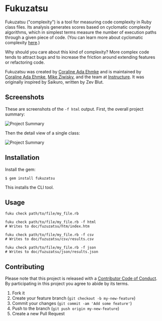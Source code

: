 # Fukuzatsu

Fukuzatsu ("complexity") is a tool for measuring code complexity in Ruby class files. Its analysis
generates scores based on cyclomatic complexity algorithms, which in simplest terms measure the number of execution paths through a given piece of code. (You can learn more about cyclomatic complexity [here](http://en.wikipedia.org/wiki/Cyclomatic_complexity).)

Why should you care about this kind of complexity? More complex code tends to attract bugs and to
increase the friction around extending features or refactoring code.

Fukuzatsu was created by [Coraline Ada Ehmke](http://where.coraline.codes/) and is maintained by [Coraline Ada Ehmke](http://where.coraline.codes/), [Mike Ziwisky](https://github.com/mziwisky), and the team at [Instructure](http://www.instructure.com/). It was originally inspired by Saikuro, written by Zev Blut.

## Screenshots

These are screenshots of the `-f html` output. First, the overall project summary:

![Project Summary](https://gitlab.com/coraline/fukuzatsu/raw/master/doc/images/overview.png)

Then the detail view of a single class:

![Project Summary](https://gitlab.com/coraline/fukuzatsu/raw/master/doc/images/details.png)

## Installation

Install the gem:

    $ gem install fukuzatsu

This installs the CLI tool.

## Usage

    fuku check path/to/file/my_file.rb

    fuku check path/to/file/my_file.rb -f html
    # Writes to doc/fuzuzatsu/htm/index.htm

    fuku check path/to/file/my_file.rb -f csv
    # Writes to doc/fuzuzatsu/csv/results.csv

    fuku check path/to/file/my_file.rb -f json
    # Writes to doc/fuzuzatsu/json/results.json

## Contributing

Please note that this project is released with a [Contributor Code of Conduct](http://contributor-covenant.org/version/1/0/0/). By participating in this project you agree to abide by its terms.

1. Fork it
2. Create your feature branch (`git checkout -b my-new-feature`)
3. Commit your changes (`git commit -am 'Add some feature'`)
4. Push to the branch (`git push origin my-new-feature`)
5. Create a new Pull Request
